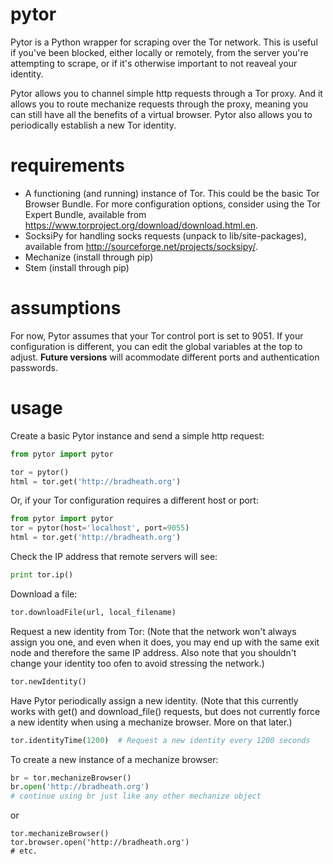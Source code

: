 pytor
=====

Pytor is a Python wrapper for scraping over the Tor network. This is useful if you've been blocked, either locally or remotely, from the server you're attempting to scrape, or if it's otherwise important to not reaveal your identity.

Pytor allows you to channel simple http requests through a Tor proxy. And it allows you to route mechanize requests through the proxy, meaning you can still have all the benefits of a virtual browser. Pytor also allows you to periodically establish a new Tor identity.

requirements
============
* A functioning (and running) instance of Tor. This could be the basic Tor Browser Bundle. For more configuration options, consider using the Tor Expert Bundle, available from https://www.torproject.org/download/download.html.en. 
* SocksiPy for handling socks requests (unpack to lib/site-packages), available from http://sourceforge.net/projects/socksipy/.
* Mechanize (install through pip)
* Stem (install through pip)

assumptions
===========
For now, Pytor assumes that your Tor control port is set to 9051. If your configuration is different, you can edit the global variables at the top to adjust. **Future versions** will acommodate different ports and authentication passwords.

usage 
=====
Create a basic Pytor instance and send a simple http request:
```Python
from pytor import pytor

tor = pytor()
html = tor.get('http://bradheath.org')
```
Or, if your Tor configuration requires a different host or port:
```python
from pytor import pytor
tor = pytor(host='localhost', port=9055)
html = tor.get('http://bradheath.org')
```

Check the IP address that remote servers will see:
```python
print tor.ip()
```

Download a file:
```python
tor.downloadFile(url, local_filename)
```

Request a new identity from Tor: (Note that the network won't always assign you one, and even when it does, you may end up with the same exit node and therefore the same IP address. Also note that you shouldn't change your identity too ofen to avoid stressing the network.)
```python
tor.newIdentity()
```

Have Pytor periodically assign a new identity. (Note that this currently works with get() and download_file() requests, but does not currently force a new identity when using a mechanize browser. More on that later.)
```python
tor.identityTime(1200)  # Request a new identity every 1200 seconds
```

To create a new instance of a mechanize browser:
```python
br = tor.mechanizeBrowser()
br.open('http://bradheath.org')
# continue using br just like any other mechanize object
```
or
```
tor.mechanizeBrowser()
tor.browser.open('http://bradheath.org')
# etc.
```
